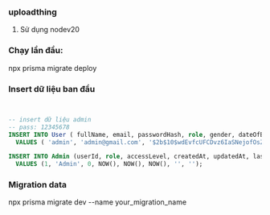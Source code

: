 ### uploadthing 
1. Sử dụng nodev20

### Chạy lần đầu: 

npx prisma migrate deploy


### Insert dữ liệu ban đầu
``` sql


-- insert dữ liệu admin
-- pass: 12345678
INSERT INTO User ( fullName, email, passwordHash, role, gender, dateOfBirth, phoneNumber, addressLine1, addressLine2, city, state, postalCode, country, accountStatus, lastLogin, createdAt, updatedAt, profilePictureURL, bannerPictureURL, createdBy, description, inActive, isBlock, updatedBy)
  VALUES ( 'admin', 'admin@gmail.com', '$2b$10$wdEvfcUFCDvz6IaSNejofOsZl9y4QdJ1.x/Jc8gCBwtCNe0QXLN1a', 'Admin', 'Male', NOW(), '', '', '', '', '', '', '', 'Active', NOW(), NOW(), NOW(), '', '', '', '', 0, 0, '');

INSERT INTO Admin (userId, role, accessLevel, createdAt, updatedAt, lastActivity, createdBy, updatedBy)
  VALUES (1, 'Admin', 0, NOW(), NOW(), NOW(), '', '');


```


### Migration data

npx prisma migrate dev --name your_migration_name